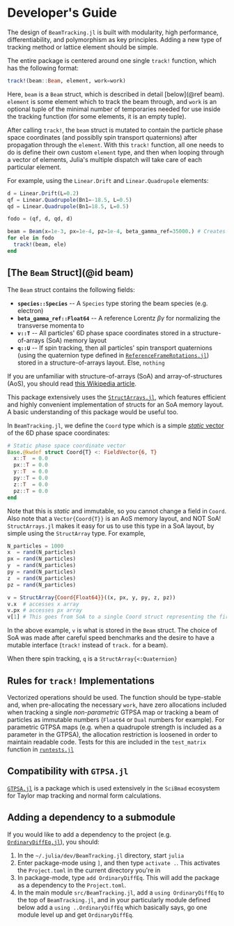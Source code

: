 # Developer's Guide

The design of `BeamTracking.jl` is built with modularity, high performance, differentiability, and polymorphism as key principles. Adding a new type of tracking method or lattice element should be simple.

The entire package is centered around one single `track!` function, which has the following format:

```julia
track!(beam::Beam, element, work=work)
```

Here, `beam` is a `Beam` struct, which is described in detail [below](@ref beam). `element` is some element which to track the beam through, and `work` is an optional tuple of the minimal number of temporaries needed for use inside the tracking function (for some elements, it is an empty tuple). 

After calling `track!`, the `beam` struct is mutated to contain the particle phase space coordinates (and possiblly spin transport quaternions) after propagation through the `element`. With this `track!` function, all one needs to do is define their own custom `element` type, and then when looping through a vector of elements, Julia's multiple dispatch will take care of each particular element.

For example, using the `Linear.Drift` and `Linear.Quadrupole` elements:

```julia
d = Linear.Drift(L=0.2)
qf = Linear.Quadrupole(Bn1=-18.5, L=0.5)
qd = Linear.Quadrupole(Bn1=18.5, L=0.5)

fodo = (qf, d, qd, d)

beam = Beam(x=1e-3, px=1e-4, pz=1e-4, beta_gamma_ref=35000.) # Creates a Beam with one particle
for ele in fodo
  track!(beam, ele)
end
```

## [The `Beam` Struct](@id beam)

The `Beam` struct contains the following fields:

- **`species::Species`** -- A `Species` type storing the beam species (e.g. electron)
- **`beta_gamma_ref::Float64`**   -- A reference Lorentz $\beta\gamma$ for normalizing the transverse momenta to
- **`v::T`** -- All particles' 6D phase space coordinates stored in a structure-of-arrays (SoA) memory layout
- **`q::U`** -- If spin tracking, then all particles' spin transport quaternions (using the quaternion type defined in [`ReferenceFrameRotations.jl`](https://github.com/JuliaSpace/ReferenceFrameRotations.jl)) stored in a structure-of-arrays layout. Else, `nothing`

If you are unfamiliar with structure-of-arrays (SoA) and array-of-structures (AoS), you should read [this Wikipedia article](https://en.wikipedia.org/wiki/AoS_and_SoA).

This package extensively uses the [`StructArrays.jl`](https://github.com/JuliaArrays/StructArrays.jl), which features efficient and highly convenient implementation of structs for an SoA memory layout. A basic understanding of this package would be useful too.

In `BeamTracking.jl`, we define the `Coord` type which is a simple [*static* vector](https://github.com/JuliaArrays/StaticArrays.jl) of the 6D phase space coordinates:

```julia
# Static phase space coordinate vector
Base.@kwdef struct Coord{T} <: FieldVector{6, T} 
  x::T  = 0.0
  px::T = 0.0
  y::T  = 0.0
  py::T = 0.0
  z::T  = 0.0
  pz::T = 0.0
end
```

Note that this is *static* and immutable, so you cannot change a field in `Coord`. Also note that a `Vector{Coord{T}}` is an AoS memory layout, and NOT SoA! `StructArrays.jl` makes it easy for us to use this type in a SoA layout, by simple using the `StructArray` type. For example,

```julia
N_particles = 1000
x  = rand(N_particles)
px = rand(N_particles)
y  = rand(N_particles)
py = rand(N_particles)
z  = rand(N_particles)
pz = rand(N_particles)

v = StructArray{Coord{Float64}}((x, px, y, py, z, pz))
v.x  # accesses x array
v.px # accesses px array
v[1] # This goes from SoA to a single Coord struct representing the first Coord! 
```
In the above example, `v` is what is stored in the `Beam` struct. The choice of SoA was made after careful speed benchmarks and the desire to have a mutable interface (`track!` instead of `track.` for a beam).

When there spin tracking, `q`  is a `StructArray{<:Quaternion}`

## Rules for `track!` Implementations

Vectorized operations should be used. The function should be type-stable and, when pre-allocating the necessary `work`, have zero allocations included when tracking a single _non-parametric_ GTPSA map or tracking a beam of particles as immutable numbers (`Float64` or `Dual` numbers for example). For parametric GTPSA maps (e.g. when a quadrupole strength is included as a parameter in the GTPSA), the allocation restriction is loosened in order to maintain readable code. Tests for this are included in the `test_matrix` function in [`runtests.jl`](https://github.com/bmad-sim/BeamTracking.jl/blob/main/test/runtests.jl)

## Compatibility with `GTPSA.jl`

[`GTPSA.jl`](https://github.com/bmad-sim/GTPSA.jl) is a package which is used extensively in the `SciBmad` ecosystem for Taylor map tracking and normal form calculations. 

## Adding a dependency to a submodule

If you would like to add a dependency to the project (e.g. [`OrdinaryDiffEq.jl`](https://github.com/SciML/OrdinaryDiffEq.jl)), you should:

1. In the `~/.julia/dev/BeamTracking.jl` directory, start `julia`
2. Enter package-mode using `]`, and then type `activate .`. This activates the `Project.toml` in the current directory you're in
3. In package-mode, type `add OrdinaryDiffEq`. This will add the package as a dependency to the `Project.toml`.
4. In the main module `src/BeamTracking.jl`, add a `using OrdinaryDiffEq` to the top of `BeamTracking.jl`, and in your particularly module defined below add a `using ..OrdinaryDiffEq` which basically says, go one module level up and get `OrdinaryDiffEq`.
